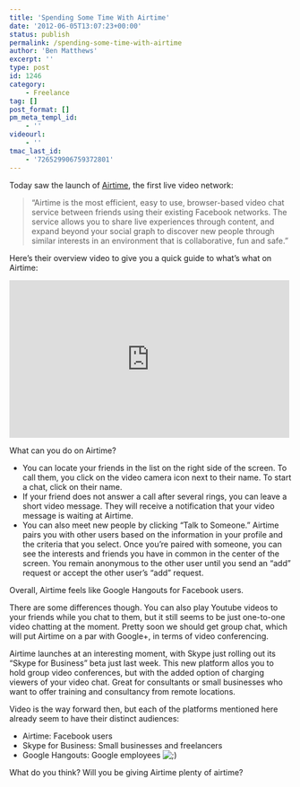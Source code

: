 ```yaml
---
title: 'Spending Some Time With Airtime'
date: '2012-06-05T13:07:23+00:00'
status: publish
permalink: /spending-some-time-with-airtime
author: 'Ben Matthews'
excerpt: ''
type: post
id: 1246
category:
    - Freelance
tag: []
post_format: []
pm_meta_templ_id:
    - ''
videourl:
    - ''
tmac_last_id:
    - '726529906759372801'
---
```

Today saw the launch of [Airtime](http://web.archive.org/web/20120827151021/http://airtime.com/ "Airtime"), the first live video network:

> “Airtime is the most efficient, easy to use, browser-based video chat service between friends using their existing Facebook networks. The service allows you to share live experiences through content, and expand beyond your social graph to discover new people through similar interests in an environment that is collaborative, fun and safe.”

Here’s their overview video to give you a quick guide to what’s what on Airtime:

<iframe frameborder="0" height="281" src="http://web.archive.org/web/20120827151021if_/http://player.vimeo.com/video/43359572" width="500"></iframe>

What can you do on Airtime?

- You can locate your friends in the list on the right side of the screen. To call them, you click on the video camera icon next to their name. To start a chat, click on their name.
- If your friend does not answer a call after several rings, you can leave a short video message. They will receive a notification that your video message is waiting at Airtime.
- You can also meet new people by clicking “Talk to Someone.” Airtime pairs you with other users based on the information in your profile and the criteria that you select. Once you’re paired with someone, you can see the interests and friends you have in common in the center of the screen. You remain anonymous to the other user until you send an “add” request or accept the other user’s “add” request.

Overall, Airtime feels like Google Hangouts for Facebook users.

There are some differences though. You can also play Youtube videos to your friends while you chat to them, but it still seems to be just one-to-one video chatting at the moment. Pretty soon we should get group chat, which will put Airtime on a par with Google+, in terms of video conferencing.

Airtime launches at an interesting moment, with Skype just rolling out its “Skype for Business” beta just last week. This new platform allos you to hold group video conferences, but with the added option of charging viewers of your video chat. Great for consultants or small businesses who want to offer training and consultancy from remote locations.

Video is the way forward then, but each of the platforms mentioned here already seem to have their distinct audiences:

- Airtime: Facebook users
- Skype for Business: Small businesses and freelancers
- Google Hangouts: Google employees ![;)](http://web.archive.org/web/20120827151021im_/http://benrmatthews.com/wp-includes/images/smilies/icon_wink.gif)

What do you think? Will you be giving Airtime plenty of airtime?